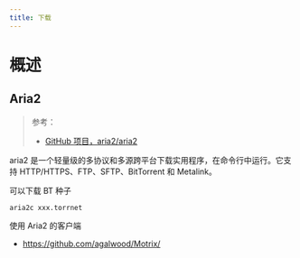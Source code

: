 ```yaml
---
title: 下载
---
```


# 概述

## Aria2

> 参考：
> 
> - [GitHub 项目，aria2/aria2](https://github.com/aria2/aria2)

aria2 是一个轻量级的多协议和多源跨平台下载实用程序，在命令行中运行。它支持 HTTP/HTTPS、FTP、SFTP、BitTorrent 和 Metalink。

可以下载 BT 种子

`aria2c xxx.torrnet`

使用 Aria2 的客户端

- https://github.com/agalwood/Motrix/